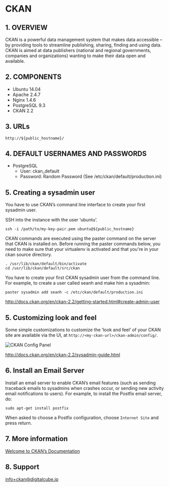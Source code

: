 # CKAN

## 1. OVERVIEW

CKAN is a powerful data management system that makes data accessible – by providing tools to streamline publishing, sharing, finding and using data. CKAN is aimed at data publishers (national and regional governments, companies and organizations) wanting to make their data open and available.


## 2. COMPONENTS

* Ubuntu 14.04
* Apache 2.4.7
* Nginx 1.4.6
* PostgreSQL 9.3
* CKAN 2.2

## 3. URLs

```
http://${public_hostname}/
```

## 4. DEFAULT USERNAMES AND PASSWORDS

* PostgreSQL
    * User: ckan_default
    * Password: Random Password (See /etc/ckan/default/production.ini)

## 5. Creating a sysadmin user

You have to use CKAN’s command line interface to create your first sysadmin user.

SSH into the instance with the user ‘ubuntu’. 

```
ssh -i /path/to/my-key-pair.pem ubuntu@${public_hostname}
```

CKAN commands are executed using the paster command on the server that CKAN is installed on. Before running the paster commands below, you need to make sure that your virtualenv is activated and that you're in your ckan source directory.

```
. /usr/lib/ckan/default/bin/activate
cd /usr/lib/ckan/default/src/ckan
```

You have to create your first CKAN sysadmin user from the command line. For example, to create a user called seanh and make him a sysadmin:

```
paster sysadmin add seanh -c /etc/ckan/default/production.ini
```

http://docs.ckan.org/en/ckan-2.2/getting-started.html#create-admin-user

## 5. Customizing look and feel

Some simple customizations to customize the ‘look and feel’ of your CKAN site are available via the UI, at `http://<my-ckan-url>/ckan-admin/config/`.

![CKAN Config Panel](https://www.evernote.com/shard/s21/sh/b4245a4f-a769-433e-8235-d05ee0156c0d/e731f862589c40101fd6d72f46704f2f/deep/0/Administration---CKAN.png)

http://docs.ckan.org/en/ckan-2.2/sysadmin-guide.html

## 6. Install an Email Server

Install an email server to enable CKAN’s email features (such as sending traceback emails to sysadmins when crashes occur, or sending new activity email notifications to users). For example, to install the Postfix email server, do:

```
sudo apt-get install postfix
```

When asked to choose a Postfix configuration, choose `Internet Site` and press return.

## 7. More information

[Welcome to CKAN’s Documentation](http://docs.ckan.org/en/ckan-2.2/)

## 8. Support

info+ckan@digitalcube.jp
